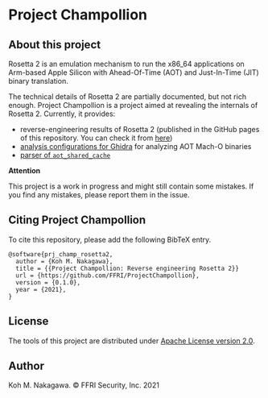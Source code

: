 # Project Champollion

## About this project

Rosetta 2 is an emulation mechanism to run the x86\_64 applications on Arm-based Apple Silicon with Ahead-Of-Time (AOT) and Just-In-Time (JIT) binary translation.

The technical details of Rosetta 2 are partially documented, but not rich enough.
Project Champollion is a project aimed at revealing the internals of Rosetta 2.
Currently, it provides:

- reverse-engineering results of Rosetta 2 (published in the GitHub pages of this repository. You can check it from [here]())
- [analysis configurations for Ghidra](./ghidra) for analyzing AOT Mach-O binaries
- [parser of `aot_shared_cache`](./AotSharedCacheExtractor)

**Attention**

This project is a work in progress and might still contain some mistakes.
If you find any mistakes, please report them in the issue.

## Citing Project Champollion

To cite this repository, please add the following BibTeX entry.

```
@software{prj_champ_rosetta2,
  author = {Koh M. Nakagawa},
  title = {{Project Champollion: Reverse engineering Rosetta 2}}
  url = {https://github.com/FFRI/ProjectChampollion},
  version = {0.1.0},
  year = {2021},
}
```

## License

The tools of this project are distributed under [Apache License version 2.0](LICENSE).

## Author

Koh M. Nakagawa. &copy; FFRI Security, Inc. 2021

